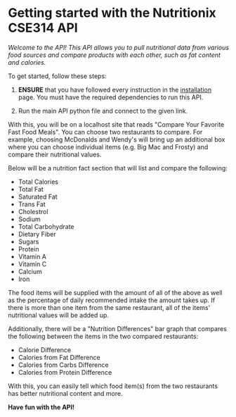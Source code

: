 # Getting started with the Nutritionix CSE314 API

_Welcome to the API! This API allows you to pull nutritional data from various food sources
and compare products with each other, such as fat content and calories._

To get started, follow these steps:

1. **ENSURE** that you have followed every instruction in the [installation](installation.md) page. You must have the required dependencies
   to run this API.

2. Run the main API python file and connect to the given link.

With this, you will be on a localhost site that reads "Compare Your Favorite Fast Food Meals". You can choose two restaurants to compare. For example, choosing McDonalds and Wendy's will bring up an additional box where you can choose individual items (e.g. Big Mac and Frosty) and compare their nutritional values.

Below will be a nutrition fact section that will list and compare the following:

- Total Calories
- Total Fat
- Saturated Fat
- Trans Fat
- Cholestrol
- Sodium
- Total Carbohydrate
- Dietary Fiber
- Sugars
- Protein
- Vitamin A
- Vitamin C
- Calcium
- Iron

The food items will be supplied with the amount of all of the above as well as the percentage of daily recommended
intake the amount takes up. If there is more than one item from the same restaurant, all of the items' nutritional
values will be added up.

Additionally, there will be a "Nutrition Differences" bar graph that compares the following between the items
in the two compared restaurants:

- Calorie Difference
- Calories from Fat Difference
- Calories from Carbs Difference
- Calories from Protein Difference

With this, you can easily tell which food item(s) from the two restaurants has better nutritional content and more.

**Have fun with the API!**
